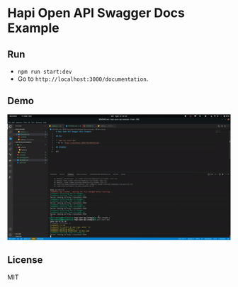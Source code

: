 # Hapi Open API Swagger Docs Example

## Run

* `npm run start:dev`
* Go to `http://localhost:3000/documentation`.

## Demo

![Demo](docs/demo.gif)

## License

MIT